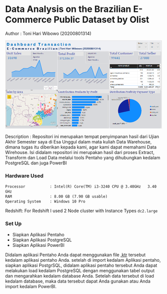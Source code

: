 # Data Analysis on the Brazilian E-Commerce Public Dataset by Olist
Author : Toni Hari Wibowo (20200801314)


<img src="https://github.com/ToniHariWibowo/UAS_DW_ETL_20200801314/blob/main/Capture.PNG" align="centre">

Description : 
Repositori ini merupakan tempat penyimpanan hasil dari Ujian Akhir Semester saya di Esa Unggul dalam mata kuliah Data Warehouse, dimana tugas itu diberikan kepada kami, agar kami dapat memahami Data Wirehouse. Isi didalam repositori ini merupakan hasil dari proses Extract, Transform dan Load Data melalui tools Pentaho yang dihubungkan kedalam PostgreSQL dan juga PowerBI

### Hardware Used
    
    Processor           : Intel(R) Core(TM) i3-3240 CPU @ 3.40GHz   3.40 GHz
    RAM                 : 8.00 GB (7.90 GB usable)
    Operating System    : Windows 10 Pro
    
Redshift: For Redshift I used 2 Node cluster with Instance Types `dc2.large`

### Set Up
-   Siapkan Aplikasi Pentaho
-   Siapkan Aplikasi PostgreSQL
-   Siapkan Aplikasi PowerBI

Didalam aplikasi Pentaho Anda dapat menggunakan file <a href="/pentaho">.ktr</a> tersebut kedalam aplikasi pentaho Anda. setelah di import kedalam Aplikasi pentaho, siapkan aplikasi PostgrSQL, didalam aplikasi pentaho tersebut Anda dapat melakukan load kedalam PostgreSQL dengan menggunakan tabel output dan mengarahkan kedalam database Anda. Setelah data tersebut di load kedalam database, maka data tersebut dapat Anda gunakan atau Anda import kedalam PowerBI.






